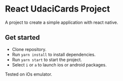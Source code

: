 # React UdaciCards Project

A project to create a simple application with react native.

## Get started

* Clone repository.
* Run `yarn install` to install dependencies.
* Run `yarn start` to start the project.
* Select `i` or `a` to launch ios or android packages.

Tested on iOs emulator.